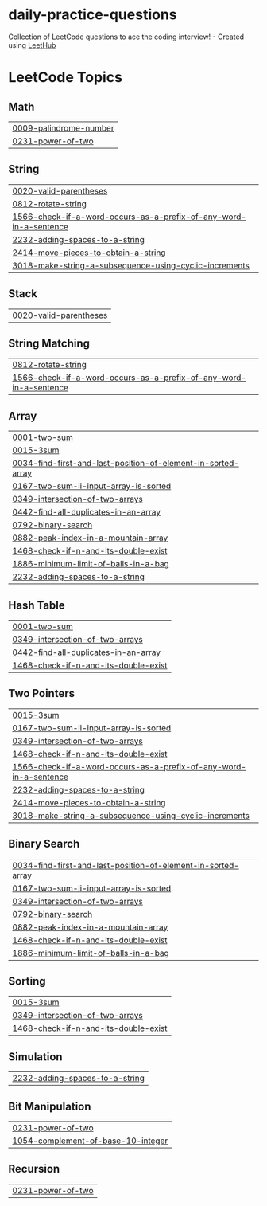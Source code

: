 # daily-practice-questions
Collection of LeetCode questions to ace the coding interview! - Created using [LeetHub](https://github.com/QasimWani/LeetHub)

<!---LeetCode Topics Start-->
# LeetCode Topics
## Math
|  |
| ------- |
| [0009-palindrome-number](https://github.com/Tishathakral/daily-practice-questions/tree/master/0009-palindrome-number) |
| [0231-power-of-two](https://github.com/Tishathakral/daily-practice-questions/tree/master/0231-power-of-two) |
## String
|  |
| ------- |
| [0020-valid-parentheses](https://github.com/Tishathakral/daily-practice-questions/tree/master/0020-valid-parentheses) |
| [0812-rotate-string](https://github.com/Tishathakral/daily-practice-questions/tree/master/0812-rotate-string) |
| [1566-check-if-a-word-occurs-as-a-prefix-of-any-word-in-a-sentence](https://github.com/Tishathakral/daily-practice-questions/tree/master/1566-check-if-a-word-occurs-as-a-prefix-of-any-word-in-a-sentence) |
| [2232-adding-spaces-to-a-string](https://github.com/Tishathakral/daily-practice-questions/tree/master/2232-adding-spaces-to-a-string) |
| [2414-move-pieces-to-obtain-a-string](https://github.com/Tishathakral/daily-practice-questions/tree/master/2414-move-pieces-to-obtain-a-string) |
| [3018-make-string-a-subsequence-using-cyclic-increments](https://github.com/Tishathakral/daily-practice-questions/tree/master/3018-make-string-a-subsequence-using-cyclic-increments) |
## Stack
|  |
| ------- |
| [0020-valid-parentheses](https://github.com/Tishathakral/daily-practice-questions/tree/master/0020-valid-parentheses) |
## String Matching
|  |
| ------- |
| [0812-rotate-string](https://github.com/Tishathakral/daily-practice-questions/tree/master/0812-rotate-string) |
| [1566-check-if-a-word-occurs-as-a-prefix-of-any-word-in-a-sentence](https://github.com/Tishathakral/daily-practice-questions/tree/master/1566-check-if-a-word-occurs-as-a-prefix-of-any-word-in-a-sentence) |
## Array
|  |
| ------- |
| [0001-two-sum](https://github.com/Tishathakral/daily-practice-questions/tree/master/0001-two-sum) |
| [0015-3sum](https://github.com/Tishathakral/daily-practice-questions/tree/master/0015-3sum) |
| [0034-find-first-and-last-position-of-element-in-sorted-array](https://github.com/Tishathakral/daily-practice-questions/tree/master/0034-find-first-and-last-position-of-element-in-sorted-array) |
| [0167-two-sum-ii-input-array-is-sorted](https://github.com/Tishathakral/daily-practice-questions/tree/master/0167-two-sum-ii-input-array-is-sorted) |
| [0349-intersection-of-two-arrays](https://github.com/Tishathakral/daily-practice-questions/tree/master/0349-intersection-of-two-arrays) |
| [0442-find-all-duplicates-in-an-array](https://github.com/Tishathakral/daily-practice-questions/tree/master/0442-find-all-duplicates-in-an-array) |
| [0792-binary-search](https://github.com/Tishathakral/daily-practice-questions/tree/master/0792-binary-search) |
| [0882-peak-index-in-a-mountain-array](https://github.com/Tishathakral/daily-practice-questions/tree/master/0882-peak-index-in-a-mountain-array) |
| [1468-check-if-n-and-its-double-exist](https://github.com/Tishathakral/daily-practice-questions/tree/master/1468-check-if-n-and-its-double-exist) |
| [1886-minimum-limit-of-balls-in-a-bag](https://github.com/Tishathakral/daily-practice-questions/tree/master/1886-minimum-limit-of-balls-in-a-bag) |
| [2232-adding-spaces-to-a-string](https://github.com/Tishathakral/daily-practice-questions/tree/master/2232-adding-spaces-to-a-string) |
## Hash Table
|  |
| ------- |
| [0001-two-sum](https://github.com/Tishathakral/daily-practice-questions/tree/master/0001-two-sum) |
| [0349-intersection-of-two-arrays](https://github.com/Tishathakral/daily-practice-questions/tree/master/0349-intersection-of-two-arrays) |
| [0442-find-all-duplicates-in-an-array](https://github.com/Tishathakral/daily-practice-questions/tree/master/0442-find-all-duplicates-in-an-array) |
| [1468-check-if-n-and-its-double-exist](https://github.com/Tishathakral/daily-practice-questions/tree/master/1468-check-if-n-and-its-double-exist) |
## Two Pointers
|  |
| ------- |
| [0015-3sum](https://github.com/Tishathakral/daily-practice-questions/tree/master/0015-3sum) |
| [0167-two-sum-ii-input-array-is-sorted](https://github.com/Tishathakral/daily-practice-questions/tree/master/0167-two-sum-ii-input-array-is-sorted) |
| [0349-intersection-of-two-arrays](https://github.com/Tishathakral/daily-practice-questions/tree/master/0349-intersection-of-two-arrays) |
| [1468-check-if-n-and-its-double-exist](https://github.com/Tishathakral/daily-practice-questions/tree/master/1468-check-if-n-and-its-double-exist) |
| [1566-check-if-a-word-occurs-as-a-prefix-of-any-word-in-a-sentence](https://github.com/Tishathakral/daily-practice-questions/tree/master/1566-check-if-a-word-occurs-as-a-prefix-of-any-word-in-a-sentence) |
| [2232-adding-spaces-to-a-string](https://github.com/Tishathakral/daily-practice-questions/tree/master/2232-adding-spaces-to-a-string) |
| [2414-move-pieces-to-obtain-a-string](https://github.com/Tishathakral/daily-practice-questions/tree/master/2414-move-pieces-to-obtain-a-string) |
| [3018-make-string-a-subsequence-using-cyclic-increments](https://github.com/Tishathakral/daily-practice-questions/tree/master/3018-make-string-a-subsequence-using-cyclic-increments) |
## Binary Search
|  |
| ------- |
| [0034-find-first-and-last-position-of-element-in-sorted-array](https://github.com/Tishathakral/daily-practice-questions/tree/master/0034-find-first-and-last-position-of-element-in-sorted-array) |
| [0167-two-sum-ii-input-array-is-sorted](https://github.com/Tishathakral/daily-practice-questions/tree/master/0167-two-sum-ii-input-array-is-sorted) |
| [0349-intersection-of-two-arrays](https://github.com/Tishathakral/daily-practice-questions/tree/master/0349-intersection-of-two-arrays) |
| [0792-binary-search](https://github.com/Tishathakral/daily-practice-questions/tree/master/0792-binary-search) |
| [0882-peak-index-in-a-mountain-array](https://github.com/Tishathakral/daily-practice-questions/tree/master/0882-peak-index-in-a-mountain-array) |
| [1468-check-if-n-and-its-double-exist](https://github.com/Tishathakral/daily-practice-questions/tree/master/1468-check-if-n-and-its-double-exist) |
| [1886-minimum-limit-of-balls-in-a-bag](https://github.com/Tishathakral/daily-practice-questions/tree/master/1886-minimum-limit-of-balls-in-a-bag) |
## Sorting
|  |
| ------- |
| [0015-3sum](https://github.com/Tishathakral/daily-practice-questions/tree/master/0015-3sum) |
| [0349-intersection-of-two-arrays](https://github.com/Tishathakral/daily-practice-questions/tree/master/0349-intersection-of-two-arrays) |
| [1468-check-if-n-and-its-double-exist](https://github.com/Tishathakral/daily-practice-questions/tree/master/1468-check-if-n-and-its-double-exist) |
## Simulation
|  |
| ------- |
| [2232-adding-spaces-to-a-string](https://github.com/Tishathakral/daily-practice-questions/tree/master/2232-adding-spaces-to-a-string) |
## Bit Manipulation
|  |
| ------- |
| [0231-power-of-two](https://github.com/Tishathakral/daily-practice-questions/tree/master/0231-power-of-two) |
| [1054-complement-of-base-10-integer](https://github.com/Tishathakral/daily-practice-questions/tree/master/1054-complement-of-base-10-integer) |
## Recursion
|  |
| ------- |
| [0231-power-of-two](https://github.com/Tishathakral/daily-practice-questions/tree/master/0231-power-of-two) |
<!---LeetCode Topics End-->